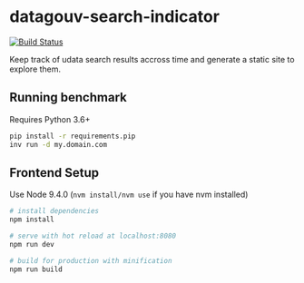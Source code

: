 # datagouv-search-indicator

[![Build Status](https://travis-ci.org/etalab/datagouv-search-indicator.svg?branch=master)](https://travis-ci.org/etalab/datagouv-search-indicator)

Keep track of udata search results accross time and generate a static site to explore them.


## Running benchmark

Requires Python 3.6+

``` bash
pip install -r requirements.pip
inv run -d my.domain.com
```

## Frontend Setup

Use Node 9.4.0 (`nvm install/nvm use` if you have nvm installed)

``` bash
# install dependencies
npm install

# serve with hot reload at localhost:8080
npm run dev

# build for production with minification
npm run build
```
